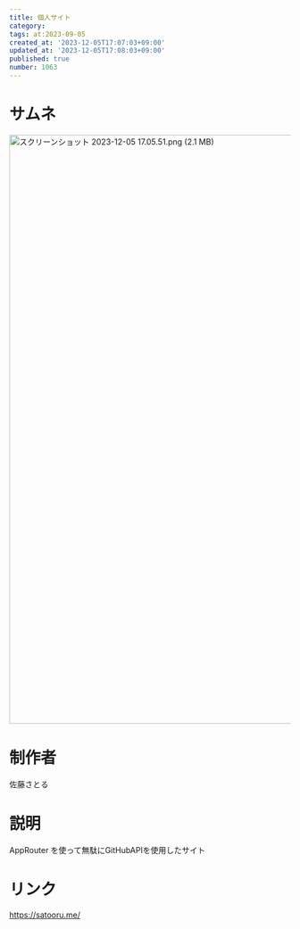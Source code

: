 ```yaml
---
title: 個人サイト
category:
tags: at:2023-09-05
created_at: '2023-12-05T17:07:03+09:00'
updated_at: '2023-12-05T17:08:03+09:00'
published: true
number: 1063
---
```


# サムネ
<img width="1056" alt="スクリーンショット 2023-12-05 17.05.51.png (2.1 MB)" src="/img/markdown/1063/88453cf1-f1f5-41a3-af3d-b0abed1e1e91.png">

# 制作者
佐藤さとる

# 説明
AppRouter を使って無駄にGitHubAPIを使用したサイト

# リンク
https://satooru.me/

